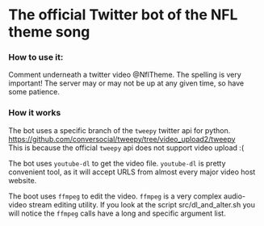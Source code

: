 # The official Twitter bot of the NFL theme song
### How to use it:  
Comment underneath a twitter video @NflTheme. The spelling is very
important! The server may or may not be up at any given time, so have some
patience.

### How it works
The bot uses a specific branch of the `tweepy` twitter api for python.  
https://github.com/conversocial/tweepy/tree/video_upload2/tweepy  
This is because the official `tweepy` api does not support video upload :(  

The bot uses `youtube-dl` to get the video file. `youtube-dl` is pretty
convenient tool, as it will accept URLS from almost every major video host
website.

The boot uses `ffmpeg` to edit the video. `ffmpeg` is a very complex
audio-video stream editing utility. If you look at the script
src/dl_and_alter.sh you will notice the `ffmpeg` calls have a long and
specific argument list.